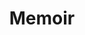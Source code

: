 ---
title: Memoir
description: "Articles tagged memoir."
layout: memoir
permalink: /memoir{% if pagination.pageNumber > 0 %}/page/{{ pagination.pageNumber + 1 }}{% endif %}/index.html
pagination:
  data: collections.memoir
  size: 8
  alias: pagedPosts
  addAllPagesToCollections: true
  reverse: true
---